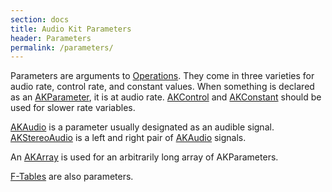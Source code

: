 ```yaml
---
section: docs
title: Audio Kit Parameters
header: Parameters
permalink: /parameters/
---
```


Parameters are arguments to [Operations](/operations/).  They come in three varieties for audio rate, control rate, and constant values. When something is declared as an [AKParameter](/Classes/AKParameter.html), it is at audio rate.  [AKControl](/docs/Classes/AKControl.html) and [AKConstant](/Classes/AKConstant.html) should be used for slower rate variables.

[AKAudio](/Classes/AKAudio.html) is a parameter usually designated as an audible signal.  [AKStereoAudio](/Classes/AKStereoAudio.html) is a left and right pair of [AKAudio](/Classes/AKAudio.html) signals.

An [AKArray](/Classes/AKArray.html) is used for an arbitrarily long array of AKParameters.

[F-Tables](/f-tables/) are also parameters.

